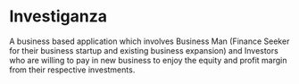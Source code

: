 # Investiganza #
A business based application which involves Business Man (Finance Seeker for their business startup and existing business expansion) and Investors who are willing to pay in new business to enjoy the equity and profit margin from their respective investments.
